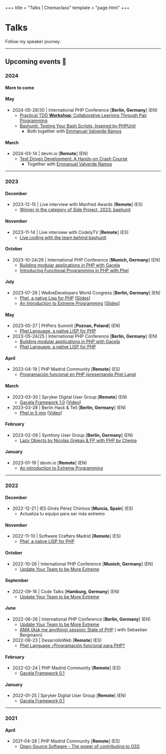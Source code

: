 +++
title = "Talks | Chemaclass"
template = "page.html"
+++

# Talks

Follow my speaker journey.

---

## Upcoming events 🎤

### 2024

#### More to come

#### May

- 2024-05-28/30 | International PHP Conference [**Berlin, Germany**] (EN)
  - [Practical TDD **Workshop**: Collaborative Learning Through Pair Programming](https://phpconference.com/agile-culture/practical-tdd-workshop/)
  - [Bashunit: Testing Your Bash Scripts, Inspired by PHPUnit](https://phpconference.com/devops-continuous-delivery/bashunit-testing-bash-scripts/)
    - Both together with [Emmanuel Valverde Ramos](https://emmanuelvalverde.dev/)

#### March

- 2024-03-14 | devm.io [**Remote**] (EN)
  - [Test Driven Development: A Hands-on Crash Course](https://devm.io/live-events/test-driven-development-a-hands-on-crash-course/)
    - Together with [Emmanuel Valverde Ramos](https://emmanuelvalverde.dev/)

---

### 2023

#### December

- 2023-12-15 | Live interview with Manfred Awards [**Remote**] (ES)
  - [Winner in the category of Side Project, 2023: bashunit](https://bashunit.typeddevs.com)

#### November

- 2023-11-14 | Live interview with CodelyTV [**Remote**] (ES)
  - [Live coding with the team behind bashunit](https://bashunit.typeddevs.com)

#### October

- 2023-10-24/26 | International PHP Conference [**Munich, Germany**] (EN)
  - [Building modular applications in PHP with Gacela](https://phpconference.com/software-architecture/modular-applications-php-gacela/)
  - [Introducing Functional Programming in PHP with Phel](https://phpconference.com/php-core-coding/phel-language-a-native-lisp-for-php/)

#### July

- 2023-07-28 | WeAreDevelopers World Congress [**Berlin, Germany**] (EN)
  - [Phel, a native Lisp for PHP](https://www.wearedevelopers.com/world-congress/program#sz-tab-45135) [[Slides](https://docs.google.com/presentation/d/1Zc3zxz9VIujh43enXhgTgvm2kCz9aQKSU1nsrtL_HEs)]
  - [An Introduction to Extreme Programming](https://www.wearedevelopers.com/world-congress/program#sz-tab-45135) [[Slides](https://docs.google.com/presentation/d/1l-Mxfb6Cc9scPaqiB6j7HORwxRdhv4lqCDWtK7biMzs)]

#### May

- 2023-05-27 | PHPers Summit [**Poznan, Poland**] (EN)
    - [Phel Language, a native LISP for PHP](https://summit.phpers.pl/en/agenda)
- 2023-05-24/25 | International PHP Conference [**Berlin, Germany**] (EN)
    - [Building modular applications in PHP with Gacela](https://phpconference.com/software-architecture/modular-applications-php-gacela/)
    - [Phel Language, a native LISP for PHP](https://phpconference.com/php-core-coding/phel-language-a-native-lisp-for-php/)

#### April

- 2023-04-19 | PHP Madrid Community [**Remote**] (ES)
    - [Programación funcional en PHP (presentando Phel Lang)](https://www.meetup.com/phpmad/events/292576962)

#### March

- 2023-03-30 | Spryker Digital User Group [**Remote**] (EN)
    - [Gacela Framework 1.0](https://www.meetup.com/spryker-user-group/events/289944797/) ([Video](https://youtu.be/oM6CDyWz92o))
- 2023-03-28 | Berlin Hack & Tell [**Berlin, Germany**] (EN)
    - [Phel in 5 min](https://www.meetup.com/Berlin-Hack-and-Tell/events/292379070) ([Video](https://youtu.be/ZQTann9ItH8))


#### February

- 2023-02-08 | Symfony User Group [**Berlin, Germany**] (EN)
    - [Lazy Objects by Nicolas Grekas & FP with PHP by Chema](https://www.meetup.com/sfugberlin/events/290735168/)

#### January

- 2023-01-19 | devm.io [**Remote**] (EN)
    - [An introduction to Extreme Programming](https://devm.io/update-your-team-to-be-more-extreme/)

---

### 2022

#### December

- 2022-12-21 | IES Ginés Pérez Chirinos [**Murcia, Spain**] (ES)
    - Actualiza tu equipo para ser más extremo

#### November

- 2022-11-10 | Software Crafters Madrid [**Remote**] (ES)
    - [Phel, a native LISP for PHP](https://www.meetup.com/madswcraft/events/289206891/)

#### October

- 2022-10-26 | International PHP Conference [**Munich, Germany**] (EN)
    - [Update Your Team to be More Extreme](https://phpconference.com/mixed/update-your-team-to-be-more-extreme/)

#### September

- 2022-09-16 | Code Talks [**Hamburg, Germany**] (EN)
    - [Update Your Team to be More Extreme](https://codetalks.de/speakers#speaker-985?event=7)

#### June

- 2022-06-26 | International PHP Conference [**Berlin, Germany**] (EN)
    - [Update Your Team to be More Extreme](https://phpconference.com/mixed/update-your-team-to-be-more-extreme/)
    - [AMA (Ask me anything) session: State of PHP](https://phpconference.com/php-core-coding/ama-ask-me-anything-session-state-of-php/) (
      with Sebastian Bergmann)
- 2022-06-23 | DesarrolloWeb [**Remote**] (ES)
    - [Phel Language ¿Programación funcional para PHP?](https://www.youtube.com/live/9pElbTEcyGA)

#### February

- 2022-02-24 | PHP Madrid Community [**Remote**] (ES)
    - [Gacela Framework 0.1](https://www.meetup.com/phpmad/events/284069182/)

#### January

- 2022-01-25 | Spryker Digital User Group [**Remote**] (EN)
    - [Gacela Framework 0.1](https://www.meetup.com/spryker-user-group/events/282267564/)

---

### 2021

#### April

- 2021-04-28 | PHP Madrid Community [**Remote**] (ES)
    - [Open-Source Software - The power of contributing to OSS](https://www.meetup.com/phpmad/events/277733306/)
